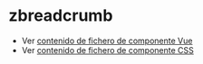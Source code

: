 # zbreadcrumb

 - Ver [contenido de fichero de componente Vue](./zbreadcrumb.vue)
 - Ver [contenido de fichero de componente CSS](./zbreadcrumb.scss)
